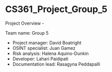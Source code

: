 # CS361_Project_Group_5

Project Overview - 

Team name: Group 5

- Project manager: David Boatright
- OSINT specialist: Juan Gamez
- Risk analysis: Halena Aquino-Dunkin
- Developer: Lahari Paidipati
- Documentation lead: Rasagyna Peddapalli
